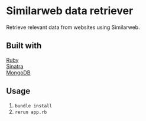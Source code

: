 
# Similarweb data retriever

Retrieve relevant data from websites using Similarweb.

## Built with
[Ruby](https://www.ruby-lang.org/en/)  
[Sinatra](https://sinatrarb.com/)  
[MongoDB](https://www.mongodb.com/)

## Usage
1. `bundle install`
2. `rerun app.rb`



